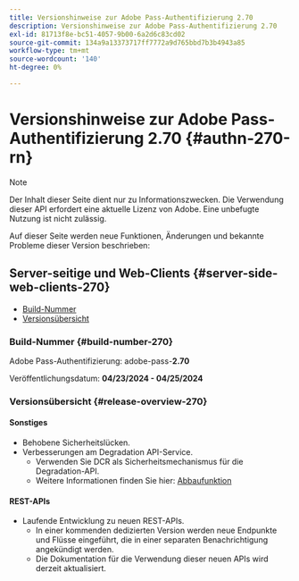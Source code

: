 ```yaml
---
title: Versionshinweise zur Adobe Pass-Authentifizierung 2.70
description: Versionshinweise zur Adobe Pass-Authentifizierung 2.70
exl-id: 81713f8e-bc51-4057-9b00-6a2d6c83cd02
source-git-commit: 134a9a13373717ff7772a9d765bbd7b3b4943a85
workflow-type: tm+mt
source-wordcount: '140'
ht-degree: 0%

---
```


# Versionshinweise zur Adobe Pass-Authentifizierung 2.70 {#authn-270-rn}

>[!NOTE]
>
>Der Inhalt dieser Seite dient nur zu Informationszwecken. Die Verwendung dieser API erfordert eine aktuelle Lizenz von Adobe. Eine unbefugte Nutzung ist nicht zulässig.

Auf dieser Seite werden neue Funktionen, Änderungen und bekannte Probleme dieser Version beschrieben:

## Server-seitige und Web-Clients {#server-side-web-clients-270}

* [Build-Nummer](#build-number-270)
* [Versionsübersicht](#release-overview-270)

### Build-Nummer {#build-number-270}

Adobe Pass-Authentifizierung: adobe-pass-**2.70**

Veröffentlichungsdatum: **04/23/2024 - 04/25/2024**

### Versionsübersicht {#release-overview-270}

#### Sonstiges

* Behobene Sicherheitslücken.
* Verbesserungen am Degradation API-Service.
   * Verwenden Sie DCR als Sicherheitsmechanismus für die Degradation-API.
   * Weitere Informationen finden Sie hier: [Abbaufunktion](../integration-guide-programmers/features-premium/degraded-access/degradation-feature.md)

#### REST-APIs

* Laufende Entwicklung zu neuen REST-APIs.
   * In einer kommenden dedizierten Version werden neue Endpunkte und Flüsse eingeführt, die in einer separaten Benachrichtigung angekündigt werden.
   * Die Dokumentation für die Verwendung dieser neuen APIs wird derzeit aktualisiert.
